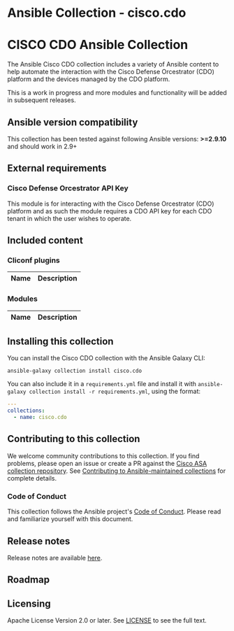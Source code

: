 # Ansible Collection - cisco.cdo

# CISCO CDO Ansible Collection

The Ansible Cisco CDO collection includes a variety of Ansible content to help automate the interaction with the Cisco Defense Orcestrator (CDO) platform and the devices managed by the CDO platform.

This is a work in progress and more modules and functionality will be added in subsequent releases.

## Ansible version compatibility

This collection has been tested against following Ansible versions: **>=2.9.10** and should work in 2.9+

## External requirements
### Cisco Defense Orcestrator API Key
This module is for interacting with the Cisco Defense Orcestrator (CDO) platform and as such the module requires a CDO API key for each CDO tenant in which the user wishes to operate.

## Included content
<!--start collection content-->
### Cliconf plugins
Name | Description
--- | ---


### Modules
Name | Description
--- | ---
<!--end collection content-->
   
## Installing this collection
You can install the Cisco CDO collection with the Ansible Galaxy CLI:

    ansible-galaxy collection install cisco.cdo
    
You can also include it in a `requirements.yml` file and install it with `ansible-galaxy collection install -r requirements.yml`, using the format:

```yaml
---
collections:
  - name: cisco.cdo
```

## Contributing to this collection
We welcome community contributions to this collection. If you find problems, please open an issue or create a PR against the [Cisco ASA collection repository](https://github.com/ansible-collections/cisco.asa). See [Contributing to Ansible-maintained collections](https://docs.ansible.com/ansible/devel/community/contributing_maintained_collections.html#contributing-maintained-collections) for complete details.

### Code of Conduct
This collection follows the Ansible project's
[Code of Conduct](https://docs.ansible.com/ansible/devel/community/code_of_conduct.html).
Please read and familiarize yourself with this document.

## Release notes
<!--Add a link to a changelog.md file or an external docsite to cover this information. -->
Release notes are available [here](https://github.com/ansible-collections/cisco.cdo/blob/main/CHANGELOG.rst).

## Roadmap
<!-- Optional. Include the roadmap for this collection, and the proposed release/versioning strategy so users can anticipate the upgrade/update cycle. -->
## Licensing
Apache License Version 2.0 or later.
See [LICENSE](http://www.apache.org/licenses/) to see the full text.
